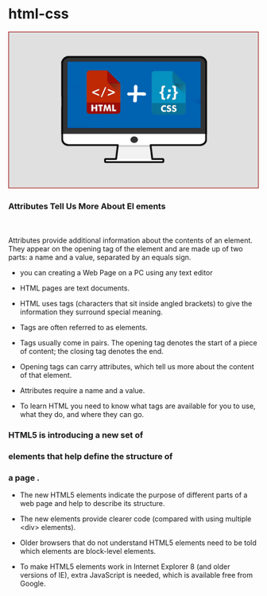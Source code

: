 # html-css

![html&css](img/HTML-CSS.png)

### Attributes Tell Us More About El ements

\
\
Attributes provide additional information
about the contents of an element. They appear
on the opening tag of the element and are
made up of two parts: a name and a value,
separated by an equals sign.

* you can creating a Web Page
on a PC using any text editor 

* HTML pages are text documents.

* HTML uses tags (characters that sit inside angled
brackets) to give the information they surround special
meaning.

* Tags are often referred to as elements.

* Tags usually come in pairs. The opening tag denotes
the start of a piece of content; the closing tag denotes the end.

* Opening tags can carry attributes, which tell us more about the 
content of that element.

* Attributes require a name and a value.

* To learn HTML you need to know what tags are
available for you to use, what they do, and where they
can go.




### HTML5 is introducing a new set of
### elements that help define the structure of
### a page .

* The new HTML5 elements indicate the purpose of
different parts of a web page and help to describe
its structure.

* The new elements provide clearer code (compared
with using multiple \<div> elements).

* Older browsers that do not understand HTML5
elements need to be told which elements are
block-level elements.

* To make HTML5 elements work in Internet Explorer 8
(and older versions of IE), extra JavaScript is needed,
which is available free from Google.

